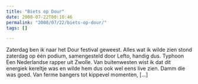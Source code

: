 ```yaml
---
title: "Biets op Dour"
date: 2008-07-22T00:10:46
permalink: "2008/07/22/biets-op-dour/"
tags: []

---
```

Zaterdag ben ik naar het Dour festival geweest. Alles wat ik wilde zien stond zaterdag op één podium, samengesteld door Lefto, handig dus. Typhoon Een Nederlandse rapper uit Zwolle. Van buitenwesten wist ik dat dit energiek kereltje was en wilde hem dus ook wel eens live zien. Damm die was goed. Van ferme bangers tot kippevel momenten, \[…\]
